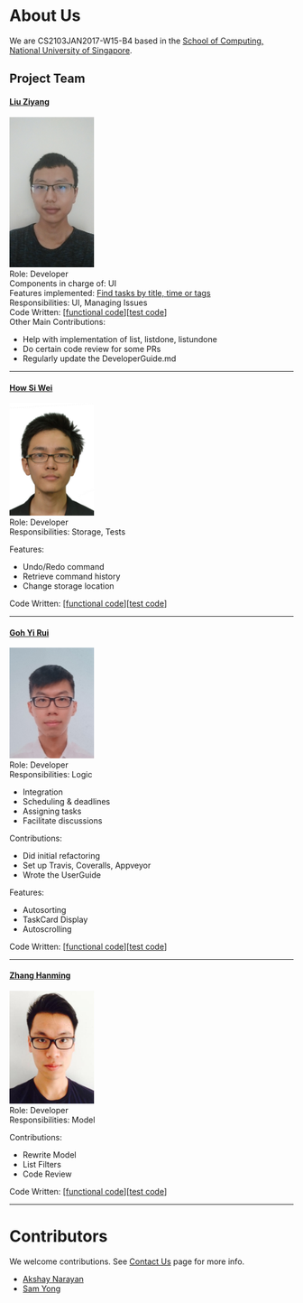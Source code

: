 # About Us

We are CS2103JAN2017-W15-B4 based in the [School of Computing, National University of Singapore](http://www.comp.nus.edu.sg).

## Project Team

#### [Liu Ziyang](http://github.com/VeryLazyBoy)
<img src="images/verylazyboy.png" width="150"><br>
Role: Developer <br>
Components in charge of: UI<br>
Features implemented:
[Find tasks by title, time or tags](https://github.com/CS2103JAN2017-W15-B4/main/blob/master/docs/UserGuide.md#310-finding-all-tasks-containing-any-keyword-in-their-title-specified-tags-or-in-a-specified-time-period-find)<br>
Responsibilities: UI,
                  Managing Issues <br>
Code Written: [[functional code](./collated/main/A0148037E.md)][[test code](./collated/test/A0148037E.md)]<br>
Other Main Contributions:
+ Help with implementation of list, listdone, listundone
+ Do certain code review for some PRs
+ Regularly update the DeveloperGuide.md

-----

#### [How Si Wei](http://github.com/howsiwei)
<img src="images/howsiwei.png" width="150"><br>
Role: Developer <br>
Responsibilities: Storage,
                  Tests

Features:

* Undo/Redo command
* Retrieve command history
* Change storage location

Code Written: [[functional code](./collated/main/A0147622H.md)][[test code](./collated/test/A0147622H.md)]

-----

#### [Goh Yi Rui](http://github.com/yirui94)
<img src="images/yirui94.png" width="150"><br>
Role: Developer <br>
Responsibilities: Logic

* Integration
* Scheduling & deadlines
* Assigning tasks
* Facilitate discussions

Contributions:

* Did initial refactoring
* Set up Travis, Coveralls, Appveyor
* Wrote the UserGuide

Features:

* Autosorting
* TaskCard Display
* Autoscrolling

Code Written: [[functional code](./collated/main/A0139438W.md)][[test code](./collated/test/A0139438W.md)]

-----

#### [Zhang Hanming](https://github.com/ZhangHanming)
<img src="images/zhanghanming.png" width="150"><br>
 Role: Developer <br>
 Responsibilities: Model
 
 Contributions:
 
 * Rewrite Model
 * List Filters
 * Code Review

Code Written: [[functional code](./collated/main/A0121658E.md)][[test code](./collated/test/A0121658E.md)]

 -----

# Contributors

We welcome contributions. See [Contact Us](ContactUs.md) page for more info.

* [Akshay Narayan](https://github.com/se-edu/addressbook-level4/pulls?q=is%3Apr+author%3Aokkhoy)
* [Sam Yong](https://github.com/se-edu/addressbook-level4/pulls?q=is%3Apr+author%3Amauris)
